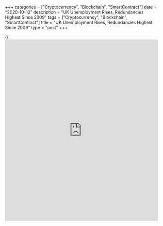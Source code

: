 +++
categories = ["Cryptocurrency", "Blockchain", "SmartContract"]
date = "2020-10-13"
description = "UK Unemployment Rises, Redundancies Highest Since 2009"
tags = ["Cryptocurrency", "Blockchain", "SmartContract"]
title = "UK Unemployment Rises, Redundancies Highest Since 2009"
type = "post"
+++

{{<iframe id="large-banner" src="https://www.bounty.group/#slide=3.0" width="100%" height="600" scrolling="no" style="border: 0px solid rgb(216, 221, 230); border-radius: 3px;">}}

The UK unemployment rate increased and redundancies reached its highest
level since the global financial crisis in the three months to August
even ahead of the scaling back of government's furlough scheme and the
mounting fear of more restrictions.

The ILO jobless rate rose by 0.4 percentage points from the preceding
quarter to 4.5 percent in the three months to August, the Office for
National Statistics reported Tuesday. The rate was above economists'
forecast of 4.3 percent.

Unemployment increased by 138,000 from the prior quarter to 1.52
million.

At the same time, the employment rate fell by 0.3 percentage points to
75.6 percent in three months to August. Employment totaled 32.59
million, which was 153,000 fewer than the previous quarter.

The ONS said there were also around 192,000 people away from work
because of the pandemic and receiving no pay in June to August.

Redundancies increased by a record 114,000 sequentially to 227,000,
which was the highest since mid 2009.

With the national furlough scheme closing at the end of this month and
the new Covid-19 restrictions set to stall the economic recovery, a
second bigger wave of unemployment is probably on its way, Paul Dales,
an economist at Capital Economics, said.

That may lead to 1 million more people losing their jobs and the
unemployment rate rising to almost 8 percent, the economist added.

James Smith, an ING economist said the unemployment rate is likely to
rise towards 9-10 percent over the winter. This will put additional
pressure on the Bank of England to add stimulus, and another round of QE
is expected at the November meeting, he said.

Further, ONS data showed that average total pay including bonuses
remained unchanged from the same period last year, while economists had
forecast a 0.6 percent drop.

Excluding bonuses, average earnings grew 0.8 percent versus the expected
growth of 0.6 percent.

In September, the claimant count rate rose to a seasonally adjusted 7.6
percent from 7.5 percent in August. The number of people claiming
unemployment benefits increased by 28,100 from the previous month.

For comments and feedback [contact](https://www.playgroundfx.com/contact/): editorial@rtt[news](https://www.letsplayfx.com/blog/forex-news-website/).com

[Business News][1]

   1. www.rtt[news](https://www.letsplayfx.com/blog/forex-news-website/).com/Content/Business.aspx
